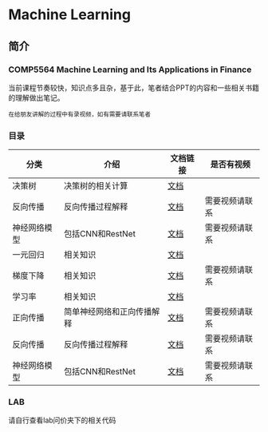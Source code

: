 # Machine Learning

## 简介

### COMP5564 Machine Learning and Its Applications in Finance

当前课程节奏较快，知识点多且杂，基于此，笔者结合PPT的内容和一些相关书籍的理解做出笔记。

`在给朋友讲解的过程中有录视频，如有需要请联系笔者`

### 目录

| 分类     | 介绍            | 文档链接                                                                          | 是否有视频   |
|--------|---------------|-------------------------------------------------------------------------------|---------|
| 决策树    | 决策树的相关计算      | [文档](./class/决策树.pdf)                                                         |         |
| 反向传播   | 反向传播过程解释      | [文档](./class/反向传播.pdf)                                                        | 需要视频请联系 |
| 神经网络模型 | 包括CNN和RestNet | [文档](./class/神经网络模型.pdf)                                                      | 需要视频请联系 |
| 一元回归   | 相关知识          | [文档](./supervised_learning/regression/univariate_linear_regression/readme.md) |         |
| 梯度下降   | 相关知识          | [文档](../ai/gradient_descent.md)                                               | 需要视频请联系 |
| 学习率    | 相关知识          | [文档](../ai/learning_rate.md)                                                  |         |
| 正向传播   | 简单神经网络和正向传播解释 | [文档](./class/正向传播.pdf)                                                        | 需要视频请联系 |
| 反向传播   | 反向传播过程解释      | [文档](./class/反向传播.pdf)                                                        | 需要视频请联系 |
| 神经网络模型 | 包括CNN和RestNet | [文档](./class/神经网络模型.pdf)                                                      | 需要视频请联系 |

### LAB

请自行查看lab问价夹下的相关代码

